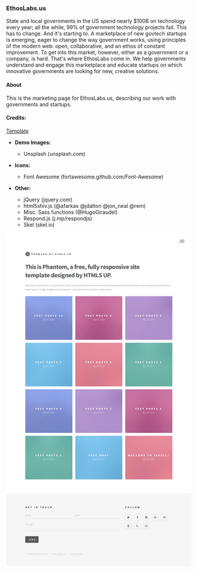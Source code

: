 ### EthosLabs.us
State and local governments in the US spend nearly $100B on technology every year; all the while, 99% of government technology projects fail. This has to change. And it's starting to. A marketplace of new govtech startups is emerging, eager to change the way government works, using principles of the modern web: open, collaborative, and an ethos of constant improvement. To get into this market, however, either as a government or a company, is hard. That's where EthosLabs come in. We help governments understand and engage this marketplace and educate startups on which innovative governments are looking for new, creative solutions.

#### About
This is the marketing page for EthosLabs.us, describing our work with governments and startups.

#### Credits:

[Template](http://bcasal.github.io/Phantom-Jekyll-Theme/)


* **Demo Images:**
  * Unsplash (unsplash.com)

* **Icons:**
  * Font Awesome (fortawesome.github.com/Font-Awesome)

* **Other:**
  * jQuery (jquery.com)
  * html5shiv.js (@afarkas @jdalton @jon_neal @rem)
  * Misc. Sass functions (@HugoGiraudel)
  * Respond.js (j.mp/respondjs)
  * Skel (skel.io)

![Captura de pantalla](https://github.com/BCasal/Phantom-Jekyll-Theme/blob/gh-pages/screenshot.png "Captura de Pantalla")
